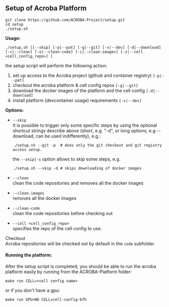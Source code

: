 ## Setup of Acroba Platform

```
git clone https://github.com/ACROBA-Project/setup.git
cd setup
./setup.sh
```

**Usage:**

```
./setup.sh [[--skip] [-p|--pat] [-g|--git] [-v|--dev] [-d|--download]  [-c|--clean] [-o|--clean-code] [-i|--clean-images] [-z|--cell <cell_config_repo>] ]
```


the setup script will perform the following action: 

1. set up access to the Acroba project (github and container registry) `[-p|--pat]`
2. checkout the acroba platform & cell config repos `[-g|--git]`
3. download the docker images of the platform and the cell config  `[-d|--download]`
4. install platform (devcontainer usage) requirements `[-v|--dev]`

**Options:** 

- `--skip`<br>
    It is possible to trigger only some specific steps by using the optional shortcut strings describe above (short, e.g. "-d", or long options, e.g --download, can be used indifferently), e.g.: 
    ```
    ./setup.sh --git -p  # does only the git checkout and git registry access setup. 
    ```
    the `--skip|-s` option allows to skip some steps, e.g.
    ```
    ./setup.sh --skip -d # skips downloading of docker images
    ```

- `--clean`<br>
    clean the code repositories and removes all the docker images 

- `--clean-images`<br>
    removes all the docker images 
    
- `--clean-code`<br>
    clean the code repositories before checking out

- `--cell <cell_config_repo>`<br>
    specifies the repo of the cell config to use. 

Checkout<br>
Acroba repositories will be checked out by default in the `code` subfolder. 


#### Running the platform: 

After the setup script is completed, you should be able to run the acroba platform easily by running from the ACROBA-Platform folder:<br>

``` 
make run CELL=<cell config name>
```
or if you don't have a gpu: 
```
make run GPU=NO CELL=cell-config-bfh
```
